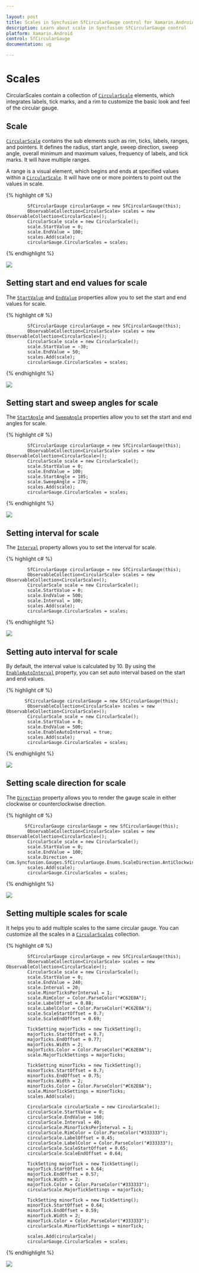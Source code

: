```yaml
---

layout: post
title: Scales in Syncfusion SfCircularGauge control for Xamarin.Android 
description: Learn about scale in Syncfusion SfCircularGauge control
platform: Xamarin.Android
control: SfCircularGauge
documentation: ug

---
```


# Scales

CircularScales contain a collection of [`CircularScale`](https://help.syncfusion.com/cr/cref_files/xamarin-android/sfgauge/Syncfusion.SfGauge.Android~Com.Syncfusion.Gauges.SfCircularGauge.CircularScale.html) elements, which integrates labels, tick marks, and a rim to customize the basic look and feel of the circular gauge.

## Scale

[`CircularScale`](https://help.syncfusion.com/cr/cref_files/xamarin-android/sfgauge/Syncfusion.SfGauge.Android~Com.Syncfusion.Gauges.SfCircularGauge.CircularScale.html) contains the sub elements such as rim, ticks, labels, ranges, and pointers. It defines the radius, start angle, sweep direction, sweep angle, overall minimum and maximum values, frequency of labels, and tick marks. It will have multiple ranges.

A range is a visual element, which begins and ends at specified values within a [`CircularScale`](https://help.syncfusion.com/cr/cref_files/xamarin-android/sfgauge/Syncfusion.SfGauge.Android~Com.Syncfusion.Gauges.SfCircularGauge.CircularScale.html). It will have one or more pointers to point out the values in scale.

{% highlight c# %}

            SfCircularGauge circularGauge = new SfCircularGauge(this);
            ObservableCollection<CircularScale> scales = new ObservableCollection<CircularScale>();
            CircularScale scale = new CircularScale();
            scale.StartValue = 0;
            scale.EndValue = 100;
            scales.Add(scale);
            circularGauge.CircularScales = scales;

{% endhighlight %}

![](scales_images/scale.png)

## Setting start and end values for scale

The [`StartValue`](https://help.syncfusion.com/cr/cref_files/xamarin-android/sfgauge/Syncfusion.SfGauge.Android~Com.Syncfusion.Gauges.SfCircularGauge.CircularScale~StartValue.html) and [`EndValue`](https://help.syncfusion.com/cr/cref_files/xamarin-android/sfgauge/Syncfusion.SfGauge.Android~Com.Syncfusion.Gauges.SfCircularGauge.CircularScale~EndValue.html) properties allow  you to set the start and end values for scale.

{% highlight c# %}

            SfCircularGauge circularGauge = new SfCircularGauge(this);
            ObservableCollection<CircularScale> scales = new ObservableCollection<CircularScale>();
            CircularScale scale = new CircularScale();
            scale.StartValue = -30;
            scale.EndValue = 50;
            scales.Add(scale);
            circularGauge.CircularScales = scales;

{% endhighlight %}

![](scales_images/start-end-value.png)

## Setting start and sweep angles for scale

The [`StartAngle`](https://help.syncfusion.com/cr/cref_files/xamarin-android/sfgauge/Syncfusion.SfGauge.Android~Com.Syncfusion.Gauges.SfCircularGauge.CircularScale~StartAngle.html) and [`SweepAngle`](https://help.syncfusion.com/cr/cref_files/xamarin-android/sfgauge/Syncfusion.SfGauge.Android~Com.Syncfusion.Gauges.SfCircularGauge.CircularScale~SweepAngle.html) properties allow you to set the start and end angles for scale.

{% highlight c# %}

            SfCircularGauge circularGauge = new SfCircularGauge(this);
            ObservableCollection<CircularScale> scales = new ObservableCollection<CircularScale>();
            CircularScale scale = new CircularScale();
            scale.StartValue = 0;
            scale.EndValue = 100;
            scale.StartAngle = 185;
            scale.SweepAngle = 270;
            scales.Add(scale);
            circularGauge.CircularScales = scales; 

{% endhighlight %}

![](scales_images/start-end-angle.png)

## Setting interval for scale

The [`Interval`](https://help.syncfusion.com/cr/cref_files/xamarin-android/sfgauge/Syncfusion.SfGauge.Android~Com.Syncfusion.Gauges.SfCircularGauge.CircularScale~Interval.html) property allows you to set the interval for scale.

{% highlight c# %}

            SfCircularGauge circularGauge = new SfCircularGauge(this);
            ObservableCollection<CircularScale> scales = new ObservableCollection<CircularScale>();
            CircularScale scale = new CircularScale();
            scale.StartValue = 0;
            scale.EndValue = 500;
            scale.Interval = 100;
            scales.Add(scale);
            circularGauge.CircularScales = scales; 

{% endhighlight %}

![](scales_images/interval.png)

## Setting auto interval for scale

By default, the interval value is calculated by 10. By using the [`EnableAutoInterval`](https://help.syncfusion.com/cr/cref_files/xamarin-android/sfgauge/Syncfusion.SfGauge.Android~Com.Syncfusion.Gauges.SfCircularGauge.CircularScale~EnableAutoInterval.html) property, you can set auto interval based on the start and end values.

{% highlight c# %}

           SfCircularGauge circularGauge = new SfCircularGauge(this);
            ObservableCollection<CircularScale> scales = new ObservableCollection<CircularScale>();
            CircularScale scale = new CircularScale();
            scale.StartValue = 0;
            scale.EndValue = 500;
            scale.EnableAutoInterval = true;
            scales.Add(scale);
            circularGauge.CircularScales = scales;

{% endhighlight %}

![](scales_images/auto-interval.png)

## Setting scale direction for scale

The [`Direction`](https://help.syncfusion.com/cr/cref_files/xamarin-android/sfgauge/Syncfusion.SfGauge.Android~Com.Syncfusion.Gauges.SfCircularGauge.CircularScale~Direction.html) property allows you to render the gauge scale in either clockwise or counterclockwise direction.

{% highlight c# %}

           SfCircularGauge circularGauge = new SfCircularGauge(this);
            ObservableCollection<CircularScale> scales = new ObservableCollection<CircularScale>();
            CircularScale scale = new CircularScale();
            scale.StartValue = 0;
            scale.EndValue = 100;
            scale.Direction = Com.Syncfusion.Gauges.SfCircularGauge.Enums.ScaleDirection.AntiClockwise;
            scales.Add(scale);
            circularGauge.CircularScales = scales; 

{% endhighlight %}

![](scales_images/scale-direction.png)

## Setting multiple scales for scale

It helps you to add multiple scales to the same circular gauge. You can customize all the scales in a [`CircularScales`](https://help.syncfusion.com/cr/cref_files/xamarin-android/sfgauge/Syncfusion.SfGauge.Android~Com.Syncfusion.Gauges.SfCircularGauge.SfCircularGauge~CircularScales.html) collection.

{% highlight c# %}

            SfCircularGauge circularGauge = new SfCircularGauge(this);
            ObservableCollection<CircularScale> scales = new ObservableCollection<CircularScale>();
            CircularScale scale = new CircularScale();
            scale.StartValue = 0;
            scale.EndValue = 240;
            scale.Interval = 20;
            scale.MinorTicksPerInterval = 1;
            scale.RimColor = Color.ParseColor("#C62E0A");
            scale.LabelOffset = 0.88;
            scale.LabelColor = Color.ParseColor("#C62E0A");
            scale.ScaleStartOffset = 0.7;
            scale.ScaleEndOffset = 0.69;

            TickSetting majorTicks = new TickSetting();
            majorTicks.StartOffset = 0.7;
            majorTicks.EndOffset = 0.77;
            majorTicks.Width = 2;
            majorTicks.Color = Color.ParseColor("#C62E0A");
            scale.MajorTickSettings = majorTicks;

            TickSetting minorTicks = new TickSetting();
            minorTicks.StartOffset = 0.7;
            minorTicks.EndOffset = 0.75;
            minorTicks.Width = 2;
            minorTicks.Color = Color.ParseColor("#C62E0A");
            scale.MinorTickSettings = minorTicks;
            scales.Add(scale);

            CircularScale circularScale = new CircularScale();
            circularScale.StartValue = 0;
            circularScale.EndValue = 160;
            circularScale.Interval = 40;
            circularScale.MinorTicksPerInterval = 1;
            circularScale.RimColor = Color.ParseColor("#333333");
            circularScale.LabelOffset = 0.45;
            circularScale.LabelColor = Color.ParseColor("#333333");
            circularScale.ScaleStartOffset = 0.65;
            circularScale.ScaleEndOffset = 0.64;

            TickSetting majorTick = new TickSetting();
            majorTick.StartOffset = 0.64;
            majorTick.EndOffset = 0.57;
            majorTick.Width = 2;
            majorTick.Color = Color.ParseColor("#333333");
            circularScale.MajorTickSettings = majorTick;

            TickSetting minorTick = new TickSetting();
            minorTick.StartOffset = 0.64;
            minorTick.EndOffset = 0.59;
            minorTick.Width = 2;
            minorTick.Color = Color.ParseColor("#333333");
            circularScale.MinorTickSettings = minorTick;

            scales.Add(circularScale);
            circularGauge.CircularScales = scales;

	
{% endhighlight %}

![](scales_images/multiple-scale.png)
